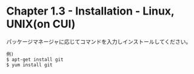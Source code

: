 Chapter 1.3 - Installation - Linux, UNIX(on CUI)
=======

パッケージマネージャに応じてコマンドを入力しインストールしてください。

```
例)
$ apt-get install git
$ yum install git
```